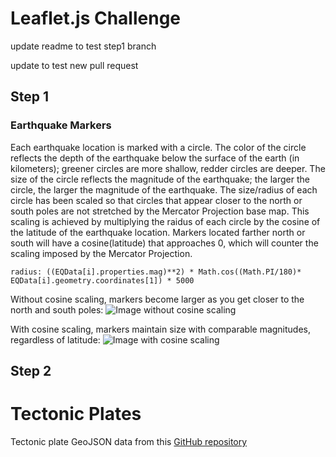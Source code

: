 # Leaflet.js Challenge

update readme to test step1 branch

update to test new pull request

## Step 1

### Earthquake Markers
Each earthquake location is marked with a circle.  The color of the circle reflects the depth of the earthquake below the surface of the earth (in kilometers); greener circles are more shallow, redder circles are deeper.  The size of the circle reflects the magnitude of the earthquake; the larger the circle, the larger the magnitude of the earthquake.  The size/radius of each circle has been scaled so that circles that appear closer to the north or south poles are not stretched by the Mercator Projection base map.  This scaling is achieved by multiplying the raidus of each circle by the cosine of the latitude of the earthquake location.  Markers located farther north or south will have a cosine(latitude) that approaches 0, which will counter the scaling imposed by the Mercator Projection.

```radius: ((EQData[i].properties.mag)**2) * Math.cos((Math.PI/180)* EQData[i].geometry.coordinates[1]) * 5000```

Without cosine scaling, markers become larger as you get closer to the north and south poles:
![Image without cosine scaling](Images/MapWithoutCosineScaling.png)

With cosine scaling, markers maintain size with comparable magnitudes, regardless of latitude:
![Image with cosine scaling](Images/MapWithCosineScaling.png)

## Step 2

# Tectonic Plates
Tectonic plate GeoJSON data from this [GitHub repository](https://github.com/fraxen/tectonicplates)